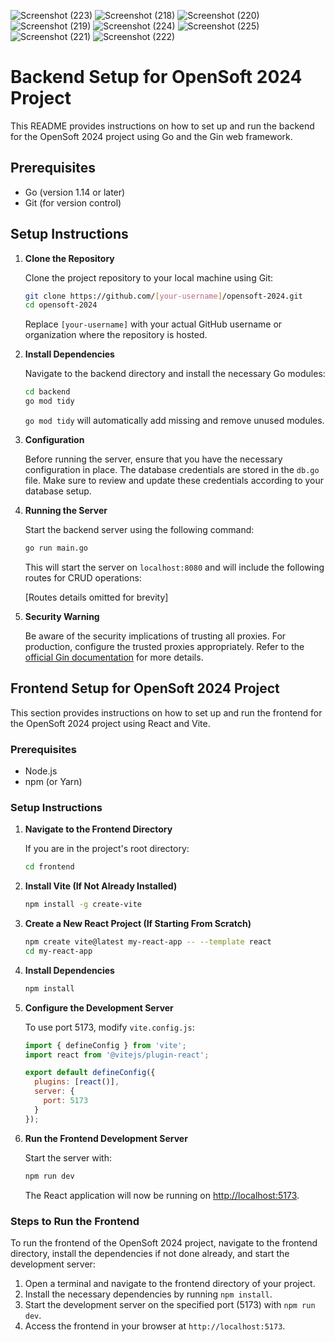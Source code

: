 
![Screenshot (223)](https://github.com/LAL-BAHADUR-SHASTRI/opensoft-2024/assets/106598909/edc5fe20-a322-4372-9be7-313dc9b0c51f)
![Screenshot (218)](https://github.com/LAL-BAHADUR-SHASTRI/opensoft-2024/assets/106598909/22e001a8-1201-4874-a12c-5aa3bf3335bd)
![Screenshot (220)](https://github.com/LAL-BAHADUR-SHASTRI/opensoft-2024/assets/106598909/52cd0c26-6be5-4f30-b3b5-97405c46140d)
![Screenshot (219)](https://github.com/LAL-BAHADUR-SHASTRI/opensoft-2024/assets/106598909/982e80f5-dd9c-42ba-a9d2-e7d348c819af)
![Screenshot (224)](https://github.com/LAL-BAHADUR-SHASTRI/opensoft-2024/assets/106598909/b127211f-8eda-4594-8575-83c251e8261a)
![Screenshot (225)](https://github.com/LAL-BAHADUR-SHASTRI/opensoft-2024/assets/106598909/091d8a44-102c-43a4-a751-f5b1db848b79)
![Screenshot (221)](https://github.com/LAL-BAHADUR-SHASTRI/opensoft-2024/assets/106598909/9197204d-153f-413d-af2a-a72a8b2a574e)
![Screenshot (222)](https://github.com/LAL-BAHADUR-SHASTRI/opensoft-2024/assets/106598909/dc52cc87-0e11-4d0b-9db8-c6f02ee315d4)

# Backend Setup for OpenSoft 2024 Project





This README provides instructions on how to set up and run the backend for the OpenSoft 2024 project using Go and the Gin web framework.

## Prerequisites

- Go (version 1.14 or later)
- Git (for version control)

## Setup Instructions

1. **Clone the Repository**

    Clone the project repository to your local machine using Git:

    ```bash
    git clone https://github.com/[your-username]/opensoft-2024.git
    cd opensoft-2024
    ```

    Replace `[your-username]` with your actual GitHub username or organization where the repository is hosted.

2. **Install Dependencies**

    Navigate to the backend directory and install the necessary Go modules:

    ```bash
    cd backend
    go mod tidy
    ```

    `go mod tidy` will automatically add missing and remove unused modules.

3. **Configuration**

    Before running the server, ensure that you have the necessary configuration in place. The database credentials are stored in the `db.go` file. Make sure to review and update these credentials according to your database setup.

4. **Running the Server**

    Start the backend server using the following command:

    ```bash
    go run main.go
    ```

    This will start the server on `localhost:8080` and will include the following routes for CRUD operations:

    [Routes details omitted for brevity]

5. **Security Warning**

    Be aware of the security implications of trusting all proxies. For production, configure the trusted proxies appropriately. Refer to the [official Gin documentation](https://pkg.go.dev/github.com/gin-gonic/gin#readme-don-t-trust-all-proxies) for more details.

## Frontend Setup for OpenSoft 2024 Project

This section provides instructions on how to set up and run the frontend for the OpenSoft 2024 project using React and Vite.

### Prerequisites

- Node.js
- npm (or Yarn)

### Setup Instructions

1. **Navigate to the Frontend Directory**

    If you are in the project's root directory:

    ```bash
    cd frontend
    ```

2. **Install Vite (If Not Already Installed)**

    ```bash
    npm install -g create-vite
    ```

3. **Create a New React Project (If Starting From Scratch)**

    ```bash
    npm create vite@latest my-react-app -- --template react
    cd my-react-app
    ```

4. **Install Dependencies**

    ```bash
    npm install
    ```

5. **Configure the Development Server**

    To use port 5173, modify `vite.config.js`:

    ```javascript
    import { defineConfig } from 'vite';
    import react from '@vitejs/plugin-react';

    export default defineConfig({
      plugins: [react()],
      server: {
        port: 5173
      }
    });
    ```

6. **Run the Frontend Development Server**

    Start the server with:

    ```bash
    npm run dev
    ```

    The React application will now be running on [http://localhost:5173](http://localhost:5173).

### Steps to Run the Frontend

To run the frontend of the OpenSoft 2024 project, navigate to the frontend directory, install the dependencies if not done already, and start the development server:

1. Open a terminal and navigate to the frontend directory of your project.
2. Install the necessary dependencies by running `npm install`.
3. Start the development server on the specified port (5173) with `npm run dev`.
4. Access the frontend in your browser at `http://localhost:5173`.


